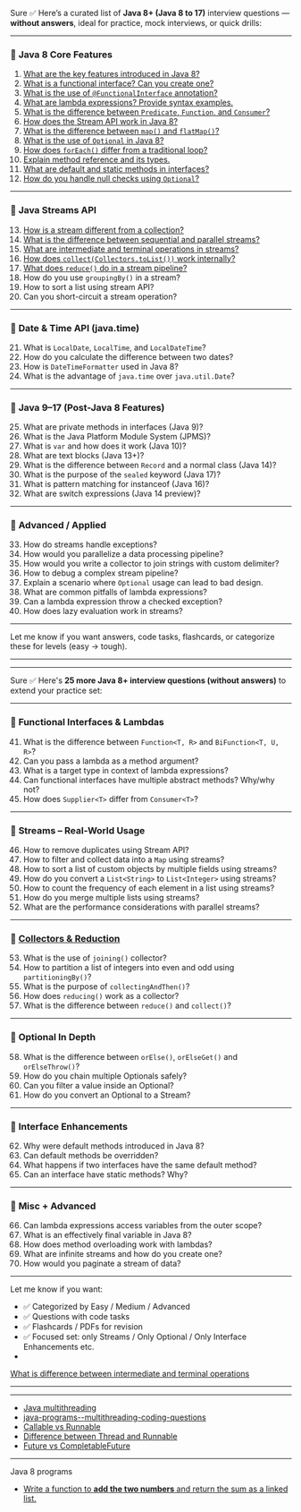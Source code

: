 Sure ✅ Here’s a curated list of **Java 8+ (Java 8 to 17)** interview questions — **without answers**, ideal for practice, mock interviews, or quick drills:

---

### 🔹 **Java 8 Core Features**

1. [What are the key features introduced in Java 8?](../java-8/001.md)
2. [What is a functional interface? Can you create one?](../java-8/002.md)
3. [What is the use of `@FunctionalInterface` annotation?](../java-8/002.md)
4. [What are lambda expressions? Provide syntax examples.](../java-8/003.md)
5. [What is the difference between `Predicate`, `Function`, and `Consumer`?](../java-8/004.md)
6. [How does the Stream API work in Java 8?](../java-8/005.md)
7. [What is the difference between `map()` and `flatMap()`?](../java-8/006.md)
8. [What is the use of `Optional` in Java 8?](../java-8/007.md)
9. [How does `forEach()` differ from a traditional loop?](../java-8/008.md)
10. [Explain method reference and its types.](../java-8/009.md)
11. [What are default and static methods in interfaces?](../java-8/java-8--what-are-default-and-static-methods-in-interfaces.md)
12. [How do you handle null checks using `Optional`?](../java-8/java-8--how-do-you-handle-null-checks-using-optional.md)

---

### 🔹 **Java Streams API**

13. [How is a stream different from a collection?](../java-8/java-8--how-is-a-stream-different-from-a-collection.md)
14. [What is the difference between sequential and parallel streams?](../java-8/java-8--what-is-the-difference-between-sequential-and-parallel-streams.md)
15. [What are intermediate and terminal operations in streams?](../java-8/java-8--what-are-intermediate-and-terminal-operations-in-streams.md)
16. [How does `collect(Collectors.toList())` work internally?](../java-8/java-8--how-does--collect-collectors-tolist---work-internally.md)
17. [What does `reduce()` do in a stream pipeline?](../java-8/java-8--what-does--reduce--do-in-a-stream-pipeline.md)
18. How do you use `groupingBy()` in a stream?
19. How to sort a list using stream API?
20. Can you short-circuit a stream operation?

---

### 🔹 **Date & Time API (java.time)**

21. What is `LocalDate`, `LocalTime`, and `LocalDateTime`?
22. How do you calculate the difference between two dates?
23. How is `DateTimeFormatter` used in Java 8?
24. What is the advantage of `java.time` over `java.util.Date`?

---

### 🔹 **Java 9–17 (Post-Java 8 Features)**

25. What are private methods in interfaces (Java 9)?
26. What is the Java Platform Module System (JPMS)?
27. What is `var` and how does it work (Java 10)?
28. What are text blocks (Java 13+)?
29. What is the difference between `Record` and a normal class (Java 14)?
30. What is the purpose of the `sealed` keyword (Java 17)?
31. What is pattern matching for instanceof (Java 16)?
32. What are switch expressions (Java 14 preview)?

---

### 🔹 **Advanced / Applied**

33. How do streams handle exceptions?
34. How would you parallelize a data processing pipeline?
35. How would you write a collector to join strings with custom delimiter?
36. How to debug a complex stream pipeline?
37. Explain a scenario where `Optional` usage can lead to bad design.
38. What are common pitfalls of lambda expressions?
39. Can a lambda expression throw a checked exception?
40. How does lazy evaluation work in streams?

---

Let me know if you want answers, code tasks, flashcards, or categorize these for levels (easy → tough).


---
---

Sure ✅ Here's **25 more Java 8+ interview questions (without answers)** to extend your practice set:

---

### 🔹 **Functional Interfaces & Lambdas**

41. What is the difference between `Function<T, R>` and `BiFunction<T, U, R>`?
42. Can you pass a lambda as a method argument?
43. What is a target type in context of lambda expressions?
44. Can functional interfaces have multiple abstract methods? Why/why not?
45. How does `Supplier<T>` differ from `Consumer<T>`?

---

### 🔹 **Streams – Real-World Usage**

46. How to remove duplicates using Stream API?
47. How to filter and collect data into a `Map` using streams?
48. How to sort a list of custom objects by multiple fields using streams?
49. How do you convert a `List<String>` to `List<Integer>` using streams?
50. How to count the frequency of each element in a list using streams?
51. How do you merge multiple lists using streams?
52. What are the performance considerations with parallel streams?

---

### 🔹 [**Collectors & Reduction**](../java-8/010.md)

53. What is the use of `joining()` collector?
54. How to partition a list of integers into even and odd using `partitioningBy()`?
55. What is the purpose of `collectingAndThen()`?
56. How does `reducing()` work as a collector?
57. What is the difference between `reduce()` and `collect()`?

---

### 🔹 **Optional In Depth**

58. What is the difference between `orElse()`, `orElseGet()` and `orElseThrow()`?
59. How do you chain multiple Optionals safely?
60. Can you filter a value inside an Optional?
61. How do you convert an Optional to a Stream?

---

### 🔹 **Interface Enhancements**

62. Why were default methods introduced in Java 8?
63. Can default methods be overridden?
64. What happens if two interfaces have the same default method?
65. Can an interface have static methods? Why?

---

### 🔹 **Misc + Advanced**

66. Can lambda expressions access variables from the outer scope?
67. What is an effectively final variable in Java 8?
68. How does method overloading work with lambdas?
69. What are infinite streams and how do you create one?
70. How would you paginate a stream of data?

---

Let me know if you want:

* ✅ Categorized by Easy / Medium / Advanced
* ✅ Questions with code tasks
* ✅ Flashcards / PDFs for revision
* ✅ Focused set: only Streams / Only Optional / Only Interface Enhancements etc.
* 


[What is difference between intermediate and terminal operations](../java-8/java-8--what-is-difference-between-intermediate-and-terminal-operations.md)

---
---
- [Java multithreading](./java-multithreading.md)
- [java-programs--multithreading-coding-questions](../java-8/programs/java-programs--multithreading-coding-questions.md)
- [Callable vs Runnable](../java/multithreading/java--multithreading--callable-vs-runnable.md)
- [Difference between Thread and Runnable](../java/multithreading/java--multithreading--difference-between-thread-and-runnable.md)
- [Future vs CompletableFuture](../java/multithreading/java--multithreading--future-vs-completablefuture.md)


---

Java 8 programs
- [Write a function to **add the two numbers** and return the sum as a linked list.](https://github.com/sameer05515/java-playground/blob/main/java-coding-practice/src/main/java/com/coding/practice/interview/questions/leetcode/q4/problem.md)